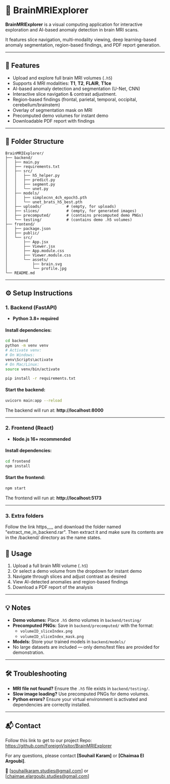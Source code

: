 # 🧠 BrainMRIExplorer

**BrainMRIExplorer** is a visual computing application for interactive exploration and AI-based anomaly detection in brain MRI scans.

It features slice navigation, multi-modality viewing, deep learning-based anomaly segmentation, region-based findings, and PDF report generation.

---

## 🚀 Features

- Upload and explore full brain MRI volumes (`.h5`)
- Supports 4 MRI modalities: **T1**, **T2**, **FLAIR**, **T1ce**
- AI-based anomaly detection and segmentation (U-Net, CNN)
- Interactive slice navigation & contrast adjustment.
- Region-based findings (frontal, parietal, temporal, occipital, cerebellum/brainstem)
- Overlay of segmentation mask on MRI
- Precomputed demo volumes for instant demo
- Downloadable PDF report with findings

---

## 📁 Folder Structure

```
BrainMRIExplorer/
├── backend/
│   ├── main.py
│   ├── requirements.txt
│   ├── src/
│   │   ├── h5_helper.py
│   │   ├── predict.py
│   │   ├── segment.py
│   │   └── unet.py
│   ├── models/
│   │   ├── simplecnn_4ch_epoch5.pth
│   │   └── unet_brats_h5_best.pth
│   ├── uploads/           # (empty, for uploads)
│   ├── slices/            # (empty, for generated images)
│   ├── precomputed/       # (contains precomputed demo PNGs)
│   └── testing/           # (contains demo .h5 volumes)
├── frontend/
│   ├── package.json
│   ├── public/
│   └── src/
│       ├── App.jsx
│       ├── Viewer.jsx
│       ├── App.module.css
│       ├── Viewer.module.css
│       └── assets/
│           ├── brain.svg
│           └── profile.jpg
└── README.md
```

---

## ⚙️ Setup Instructions

### 1. Backend (FastAPI)

- **Python 3.8+ required**

#### Install dependencies:

```bash
cd backend
python -m venv venv
# Activate venv:
# On Windows:
venv\Scripts\activate
# On Mac/Linux:
source venv/bin/activate

pip install -r requirements.txt
```

#### Start the backend:

```bash
uvicorn main:app --reload
```

The backend will run at: **http://localhost:8000**

---

### 2. Frontend (React)

- **Node.js 16+ recommended**

#### Install dependencies:

```bash
cd frontend
npm install
```

#### Start the frontend:

```bash
npm start
```

The frontend will run at: **http://localhost:5173**

---

### 3. Extra folders

Follow the link https,,,,, and download the folder named "extract_me_in_backend.rar". Then extract it and make sure its contents are in the /backend/ directory as the name states.

## 🧪 Usage

1. Upload a full brain MRI volume (`.h5`)
2. Or select a demo volume from the dropdown for instant demo
3. Navigate through slices and adjust contrast as desired
4. View AI-detected anomalies and region-based findings
5. Download a PDF report of the analysis

---

## 💡 Notes

- **Demo volumes:** Place `.h5` demo volumes in `backend/testing/`
- **Precomputed PNGs:** Save in `backend/precomputed/` with the format:
  - `volumeID_sliceIndex.png`
  - `volumeID_sliceIndex_mask.png`
- **Models:** Store your trained models in `backend/models/`
- No large datasets are included — only demo/test files are provided for demonstration.

---

## 🛠️ Troubleshooting

- **MRI file not found?** Ensure the `.h5` file exists in `backend/testing/`.
- **Slow image loading?** Use precomputed PNGs for demo volumes.
- **Python errors?** Ensure your virtual environment is activated and dependencies are correctly installed.

---

## 📬 Contact

Follow this link to get to our project Repo: https://github.com/ForeignVisitor/BrainMRIExplorer

For any questions, please contact **[Souhail Karam]** or **[Chaimaa El Argoubi]**.

📧 [souhailkaram.studies@gmail.com] or [chaimae.elargoubi.studies@gmail.com]